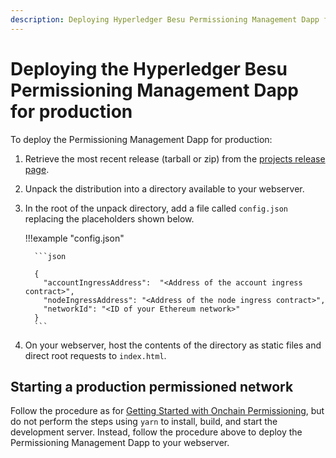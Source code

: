 ```yaml
---
description: Deploying Hyperledger Besu Permissioning Management Dapp for production
---
```


# Deploying the Hyperledger Besu Permissioning Management Dapp for production

To deploy the Permissioning Management Dapp for production:

1. Retrieve the most recent release (tarball or zip) from the [projects release page].

1. Unpack the distribution into a directory available to your webserver.

1. In the root of the unpack directory, add a file called `config.json` replacing the placeholders
   shown below.

    !!!example "config.json"

         ```json

         {
           "accountIngressAddress":  "<Address of the account ingress contract>",
           "nodeIngressAddress": "<Address of the node ingress contract>",
           "networkId": "<ID of your Ethereum network>"
         }
         ```

1. On your webserver, host the contents of the directory as static files and direct root requests
   to `index.html`.

## Starting a production permissioned network

Follow the procedure as for [Getting Started with Onchain Permissioning], but do not perform the
steps using `yarn` to install, build, and start the development server. Instead, follow the
procedure above to deploy the Permissioning Management Dapp to your webserver.

<!-- Links -->
[projects release page]: https://github.com/PegaSysEng/permissioning-smart-contracts/releases/latest
[Getting Started with Onchain Permissioning]: ../../Tutorials/Permissioning/Getting-Started-Onchain-Permissioning.md
